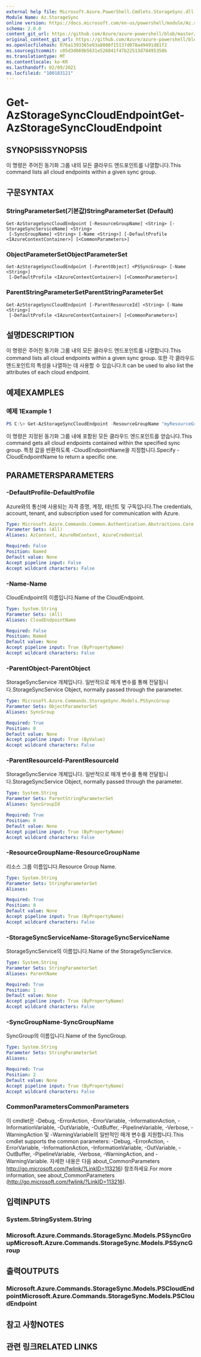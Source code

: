 ```yaml
---
external help file: Microsoft.Azure.PowerShell.Cmdlets.StorageSync.dll-Help.xml
Module Name: Az.StorageSync
online version: https://docs.microsoft.com/en-us/powershell/module/Az.storagesync/get-Azstoragesynccloudendpoint
schema: 2.0.0
content_git_url: https://github.com/Azure/azure-powershell/blob/master/src/StorageSync/StorageSync/help/Get-AzStorageSyncCloudEndpoint.md
original_content_git_url: https://github.com/Azure/azure-powershell/blob/master/src/StorageSync/StorageSync/help/Get-AzStorageSyncCloudEndpoint.md
ms.openlocfilehash: 076a1393365e93a8008f15137d078a49491d81f2
ms.sourcegitcommit: c05d3d669b5631e526841f47b22513d78495350b
ms.translationtype: MT
ms.contentlocale: ko-KR
ms.lasthandoff: 02/09/2021
ms.locfileid: "100183121"
---
```

# <span data-ttu-id="085b2-101">Get-AzStorageSyncCloudEndpoint</span><span class="sxs-lookup"><span data-stu-id="085b2-101">Get-AzStorageSyncCloudEndpoint</span></span>

## <span data-ttu-id="085b2-102">SYNOPSIS</span><span class="sxs-lookup"><span data-stu-id="085b2-102">SYNOPSIS</span></span>
<span data-ttu-id="085b2-103">이 명령은 주어진 동기화 그룹 내의 모든 클라우드 엔드포인트를 나열합니다.</span><span class="sxs-lookup"><span data-stu-id="085b2-103">This command lists all cloud endpoints within a given sync group.</span></span>

## <span data-ttu-id="085b2-104">구문</span><span class="sxs-lookup"><span data-stu-id="085b2-104">SYNTAX</span></span>

### <span data-ttu-id="085b2-105">StringParameterSet(기본값)</span><span class="sxs-lookup"><span data-stu-id="085b2-105">StringParameterSet (Default)</span></span>
```
Get-AzStorageSyncCloudEndpoint [-ResourceGroupName] <String> [-StorageSyncServiceName] <String>
 [-SyncGroupName] <String> [-Name <String>] [-DefaultProfile <IAzureContextContainer>] [<CommonParameters>]
```

### <span data-ttu-id="085b2-106">ObjectParameterSet</span><span class="sxs-lookup"><span data-stu-id="085b2-106">ObjectParameterSet</span></span>
```
Get-AzStorageSyncCloudEndpoint [-ParentObject] <PSSyncGroup> [-Name <String>]
 [-DefaultProfile <IAzureContextContainer>] [<CommonParameters>]
```

### <span data-ttu-id="085b2-107">ParentStringParameterSet</span><span class="sxs-lookup"><span data-stu-id="085b2-107">ParentStringParameterSet</span></span>
```
Get-AzStorageSyncCloudEndpoint [-ParentResourceId] <String> [-Name <String>]
 [-DefaultProfile <IAzureContextContainer>] [<CommonParameters>]
```

## <span data-ttu-id="085b2-108">설명</span><span class="sxs-lookup"><span data-stu-id="085b2-108">DESCRIPTION</span></span>
<span data-ttu-id="085b2-109">이 명령은 주어진 동기화 그룹 내의 모든 클라우드 엔드포인트를 나열합니다.</span><span class="sxs-lookup"><span data-stu-id="085b2-109">This command lists all cloud endpoints within a given sync group.</span></span> <span data-ttu-id="085b2-110">또한 각 클라우드 엔드포인트의 특성을 나열하는 데 사용할 수 있습니다.</span><span class="sxs-lookup"><span data-stu-id="085b2-110">It can be used to also list the attributes of each cloud endpoint.</span></span>

## <span data-ttu-id="085b2-111">예제</span><span class="sxs-lookup"><span data-stu-id="085b2-111">EXAMPLES</span></span>

### <span data-ttu-id="085b2-112">예제 1</span><span class="sxs-lookup"><span data-stu-id="085b2-112">Example 1</span></span>
```powershell
PS C:\> Get-AzStorageSyncCloudEndpoint -ResourceGroupName "myResourceGroup" -StorageSyncServiceName "myStorageSyncServiceName" -SyncGroupName "mySyncGroupName"
```

<span data-ttu-id="085b2-113">이 명령은 지정된 동기화 그룹 내에 포함된 모든 클라우드 엔드포인트를 얻습니다.</span><span class="sxs-lookup"><span data-stu-id="085b2-113">This command gets all cloud endpoints contained within the specified sync group.</span></span> <span data-ttu-id="085b2-114">특정 값을 반환하도록 -CloudEndpointName을 지정합니다.</span><span class="sxs-lookup"><span data-stu-id="085b2-114">Specify -CloudEndpointName to return a specific one.</span></span>

## <span data-ttu-id="085b2-115">PARAMETERS</span><span class="sxs-lookup"><span data-stu-id="085b2-115">PARAMETERS</span></span>

### <span data-ttu-id="085b2-116">-DefaultProfile</span><span class="sxs-lookup"><span data-stu-id="085b2-116">-DefaultProfile</span></span>
<span data-ttu-id="085b2-117">Azure와의 통신에 사용되는 자격 증명, 계정, 테넌트 및 구독입니다.</span><span class="sxs-lookup"><span data-stu-id="085b2-117">The credentials, account, tenant, and subscription used for communication with Azure.</span></span>

```yaml
Type: Microsoft.Azure.Commands.Common.Authentication.Abstractions.Core.IAzureContextContainer
Parameter Sets: (All)
Aliases: AzContext, AzureRmContext, AzureCredential

Required: False
Position: Named
Default value: None
Accept pipeline input: False
Accept wildcard characters: False
```

### <span data-ttu-id="085b2-118">-Name</span><span class="sxs-lookup"><span data-stu-id="085b2-118">-Name</span></span>
<span data-ttu-id="085b2-119">CloudEndpoint의 이름입니다.</span><span class="sxs-lookup"><span data-stu-id="085b2-119">Name of the CloudEndpoint.</span></span>

```yaml
Type: System.String
Parameter Sets: (All)
Aliases: CloudEndpointName

Required: False
Position: Named
Default value: None
Accept pipeline input: True (ByPropertyName)
Accept wildcard characters: False
```

### <span data-ttu-id="085b2-120">-ParentObject</span><span class="sxs-lookup"><span data-stu-id="085b2-120">-ParentObject</span></span>
<span data-ttu-id="085b2-121">StorageSyncService 개체입니다. 일반적으로 매개 변수를 통해 전달됩니다.</span><span class="sxs-lookup"><span data-stu-id="085b2-121">StorageSyncService Object, normally passed through the parameter.</span></span>

```yaml
Type: Microsoft.Azure.Commands.StorageSync.Models.PSSyncGroup
Parameter Sets: ObjectParameterSet
Aliases: SyncGroup

Required: True
Position: 0
Default value: None
Accept pipeline input: True (ByValue)
Accept wildcard characters: False
```

### <span data-ttu-id="085b2-122">-ParentResourceId</span><span class="sxs-lookup"><span data-stu-id="085b2-122">-ParentResourceId</span></span>
<span data-ttu-id="085b2-123">StorageSyncService 개체입니다. 일반적으로 매개 변수를 통해 전달됩니다.</span><span class="sxs-lookup"><span data-stu-id="085b2-123">StorageSyncService Object, normally passed through the parameter.</span></span>

```yaml
Type: System.String
Parameter Sets: ParentStringParameterSet
Aliases: SyncGroupId

Required: True
Position: 0
Default value: None
Accept pipeline input: True (ByPropertyName)
Accept wildcard characters: False
```

### <span data-ttu-id="085b2-124">-ResourceGroupName</span><span class="sxs-lookup"><span data-stu-id="085b2-124">-ResourceGroupName</span></span>
<span data-ttu-id="085b2-125">리소스 그룹 이름입니다.</span><span class="sxs-lookup"><span data-stu-id="085b2-125">Resource Group Name.</span></span>

```yaml
Type: System.String
Parameter Sets: StringParameterSet
Aliases:

Required: True
Position: 0
Default value: None
Accept pipeline input: True (ByPropertyName)
Accept wildcard characters: False
```

### <span data-ttu-id="085b2-126">-StorageSyncServiceName</span><span class="sxs-lookup"><span data-stu-id="085b2-126">-StorageSyncServiceName</span></span>
<span data-ttu-id="085b2-127">StorageSyncService의 이름입니다.</span><span class="sxs-lookup"><span data-stu-id="085b2-127">Name of the StorageSyncService.</span></span>

```yaml
Type: System.String
Parameter Sets: StringParameterSet
Aliases: ParentName

Required: True
Position: 1
Default value: None
Accept pipeline input: True (ByPropertyName)
Accept wildcard characters: False
```

### <span data-ttu-id="085b2-128">-SyncGroupName</span><span class="sxs-lookup"><span data-stu-id="085b2-128">-SyncGroupName</span></span>
<span data-ttu-id="085b2-129">SyncGroup의 이름입니다.</span><span class="sxs-lookup"><span data-stu-id="085b2-129">Name of the SyncGroup.</span></span>

```yaml
Type: System.String
Parameter Sets: StringParameterSet
Aliases:

Required: True
Position: 2
Default value: None
Accept pipeline input: True (ByPropertyName)
Accept wildcard characters: False
```

### <span data-ttu-id="085b2-130">CommonParameters</span><span class="sxs-lookup"><span data-stu-id="085b2-130">CommonParameters</span></span>
<span data-ttu-id="085b2-131">이 cmdlet은 -Debug, -ErrorAction, -ErrorVariable, -InformationAction, -InformationVariable, -OutVariable, -OutBuffer, -PipelineVariable, -Verbose, -WarningAction 및 -WarningVariable의 일반적인 매개 변수를 지원합니다.</span><span class="sxs-lookup"><span data-stu-id="085b2-131">This cmdlet supports the common parameters: -Debug, -ErrorAction, -ErrorVariable, -InformationAction, -InformationVariable, -OutVariable, -OutBuffer, -PipelineVariable, -Verbose, -WarningAction, and -WarningVariable.</span></span> <span data-ttu-id="085b2-132">자세한 내용은 다음 about_CommonParameters http://go.microsoft.com/fwlink/?LinkID=113216) 참조하세요.</span><span class="sxs-lookup"><span data-stu-id="085b2-132">For more information, see about_CommonParameters (http://go.microsoft.com/fwlink/?LinkID=113216).</span></span>

## <span data-ttu-id="085b2-133">입력</span><span class="sxs-lookup"><span data-stu-id="085b2-133">INPUTS</span></span>

### <span data-ttu-id="085b2-134">System.String</span><span class="sxs-lookup"><span data-stu-id="085b2-134">System.String</span></span>

### <span data-ttu-id="085b2-135">Microsoft.Azure.Commands.StorageSync.Models.PSSyncGroup</span><span class="sxs-lookup"><span data-stu-id="085b2-135">Microsoft.Azure.Commands.StorageSync.Models.PSSyncGroup</span></span>

## <span data-ttu-id="085b2-136">출력</span><span class="sxs-lookup"><span data-stu-id="085b2-136">OUTPUTS</span></span>

### <span data-ttu-id="085b2-137">Microsoft.Azure.Commands.StorageSync.Models.PSCloudEndpoint</span><span class="sxs-lookup"><span data-stu-id="085b2-137">Microsoft.Azure.Commands.StorageSync.Models.PSCloudEndpoint</span></span>

## <span data-ttu-id="085b2-138">참고 사항</span><span class="sxs-lookup"><span data-stu-id="085b2-138">NOTES</span></span>

## <span data-ttu-id="085b2-139">관련 링크</span><span class="sxs-lookup"><span data-stu-id="085b2-139">RELATED LINKS</span></span>
